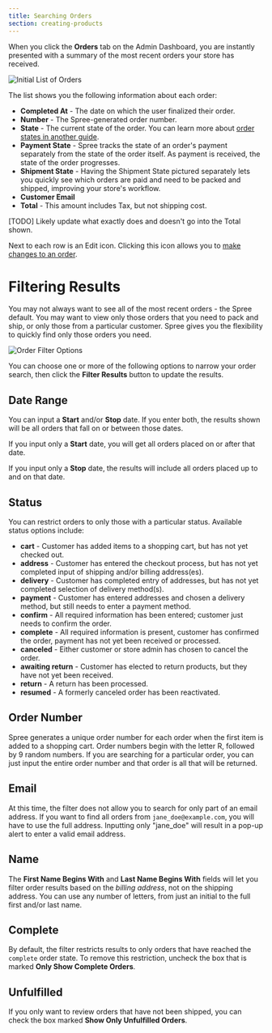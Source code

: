 ```yaml
---
title: Searching Orders
section: creating-products
---
```


When you click the **Orders** tab on the Admin Dashboard, you are instantly presented with a summary of the most recent orders your store has received.

![Initial List of Orders](/images/user/orders/list_of_orders.jpg)

The list shows you the following information about each order:

* **Completed At** - The date on which the user finalized their order.
* **Number** - The Spree-generated order number.
* **State** - The current state of the order. You can learn more about [order states in another guide](order_states.md).
* **Payment State** - Spree tracks the state of an order's payment separately from the state of the order itself. As payment is received, the state of the order progresses.
* **Shipment State** - Having the Shipment State pictured separately lets you quickly see which orders are paid and need to be packed and shipped, improving your store's workflow.
* **Customer Email**
* **Total** - This amount includes Tax, but not shipping cost.

[TODO] Likely update what exactly does and doesn't go into the Total shown.

Next to each row is an Edit icon. Clicking this icon allows you to [make changes to an order](editing.md).

# Filtering Results

You may not always want to see all of the most recent orders - the Spree default. You may want to view only those orders that you need to pack and ship, or only those from a particular customer. Spree gives you the flexibility to quickly find only those orders you need.

![Order Filter Options](images/user/orders/filter_options.jpg)

You can choose one or more of the following options to narrow your order search, then click the **Filter Results** button to update the results.

## Date Range

You can input a **Start** and/or **Stop** date. If you enter both, the results shown will be all orders that fall on or between those dates.

If you input only a **Start** date, you will get all orders placed on or after that date.

If you input only a **Stop** date, the results will include all orders placed up to and on that date.

## Status

You can restrict orders to only those with a particular status. Available status options include:

* **cart** - Customer has added items to a shopping cart, but has not yet checked out.
* **address** - Customer has entered the checkout process, but has not yet completed input of shipping and/or billing address(es).
* **delivery** - Customer has completed entry of addresses, but has not yet completed selection of delivery method(s).
* **payment** - Customer has entered addresses and chosen a delivery method, but still needs to enter a payment method.
* **confirm** - All required information has been entered; customer just needs to confirm the order.
* **complete** - All required information is present, customer has confirmed the order, payment has not yet been received or processed.
* **canceled** - Either customer or store admin has chosen to cancel the order.
* **awaiting return** - Customer has elected to return products, but they have not yet been received.
* **return** - A return has been processed.
* **resumed** - A formerly canceled order has been reactivated.

## Order Number

Spree generates a unique order number for each order when the first item is added to a shopping cart. Order numbers begin with the letter R, followed by 9 random numbers. If you are searching for a particular order, you can just input the entire order number and that order is all that will be returned.

## Email

At this time, the filter does not allow you to search for only part of an email address. If you want to find all orders from `jane_doe@example.com`, you will have to use the full address. Inputting only "jane_doe" will result in a pop-up alert to enter a valid email address.

## Name

The **First Name Begins With** and **Last Name Begins With** fields will let you filter order results based on the *billing address*, not on the shipping address. You can use any number of letters, from just an initial to the full first and/or last name.

## Complete

By default, the filter restricts results to only orders that have reached the `complete` order state. To remove this restriction, uncheck the box that is marked **Only Show Complete Orders**.

## Unfulfilled

If you only want to review orders that have not been shipped, you can check the box marked **Show Only Unfulfilled Orders**.

